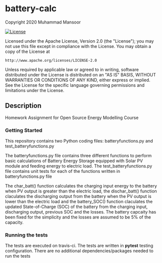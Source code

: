 # battery-calc

Copyright 2020 Muhammad Mansoor

[![License](https://img.shields.io/badge/License-Apache%202.0-blue.svg)](https://opensource.org/licenses/Apache-2.0)

Licensed under the Apache License, Version 2.0 (the "License");
you may not use this file except in compliance with the License.
You may obtain a copy of the License at

    http://www.apache.org/licenses/LICENSE-2.0

Unless required by applicable law or agreed to in writing, software
distributed under the License is distributed on an "AS IS" BASIS,
WITHOUT WARRANTIES OR CONDITIONS OF ANY KIND, either express or implied.
See the License for the specific language governing permissions and
limitations under the License.

## Description

Homework Assignment for Open Source Energy Modelling Course

### Getting Started

This repository contains two Python coding files: batteryfunctions.py and test_batteryfunctions.py

The batteryfunctions.py file contains three different functions to perform basic calculations of Battery Energy Storage equipped with Solar PV module and feeding energy to electric load. The test_batteryfunctions.py file contains unit tests for each of the functions written in batteryfunctions.py file

The char_batt() function calculates the charging input energy to the battery when PV output is greater than the electric load, the dischar_batt() function claculates the discharging output from the battery when the PV output is lower than the electric load and the battery_SOC() function claculates the updated State-of-Charge (SOC) of the battery from the charging input, discharging output, previous SOC and the losses. The battery capcaity has been fixed for the simplicity and the losses are assumed to be 5% of the capacity.

### Running the tests

The tests are executed on travis-ci. The tests are written in **pytest** testing configuration. There are no additional dependencies/packages needed to run the tests
